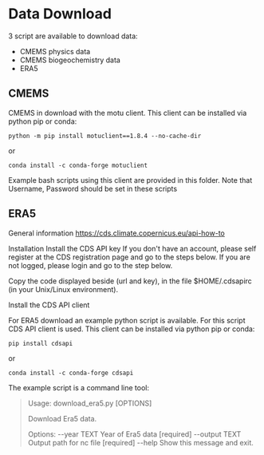 # Data Download

3 script are available to download data:
- CMEMS physics data
- CMEMS biogeochemistry data
- ERA5

## CMEMS

CMEMS in download with the motu client. This client can be installed via python pip or conda:
	
	python -m pip install motuclient==1.8.4 --no-cache-dir

or

	conda install -c conda-forge motuclient

Example bash scripts using this client are provided in this folder. Note that Username, Password should be set in these scripts

## ERA5

General information
https://cds.climate.copernicus.eu/api-how-to 

Installation
Install the CDS API key
If you don't have an account, please self register at the CDS registration page and go to the steps below.
If you are not logged, please login and go to the step below.

Copy the code displayed beside (url and key), in the file $HOME/.cdsapirc (in your Unix/Linux environment).

Install the CDS API client

For ERA5 download an example python script is available. For this script CDS API client is used. This client can be installed via python pip or conda:

	pip install cdsapi

or

	conda install -c conda-forge cdsapi

The example script is a command line tool:

> Usage: download_era5.py [OPTIONS]
> 
> Download Era5 data.
>
> Options:
>   --year TEXT    Year of Era5 data  [required]
>   --output TEXT  Output path for nc file  [required]
>   --help         Show this message and exit.
